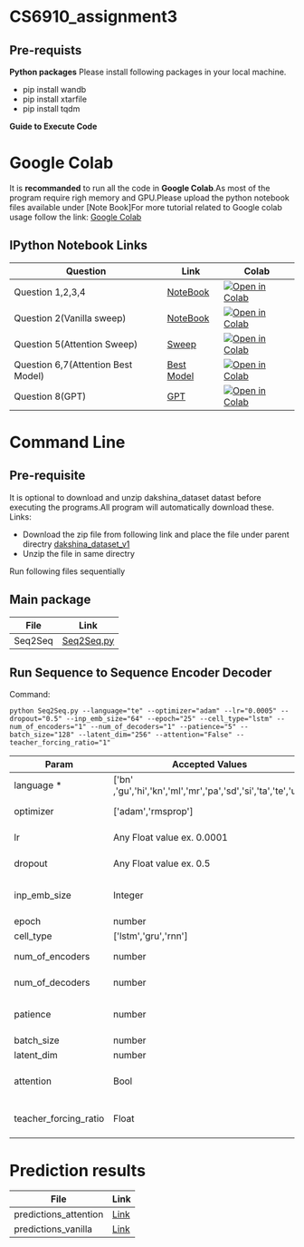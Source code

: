 # CS6910_assignment3

## Pre-requists 

**Python packages**	
Please install following packages in your local machine.
- pip install wandb
- pip install xtarfile
- pip install tqdm

**Guide to Execute Code**
# 
# Google Colab

 It is **recommanded** to run all the code in **Google Colab**.As most of the program require righ memory and GPU.Please upload the python notebook files available under [Note Book]For more tutorial related to Google colab usage follow the link: [Google Colab](https://colab.research.google.com/)
## IPython Notebook Links
 | Question  | Link  |Colab|
| --- | ----------- | ----------- | 
|Question 1,2,3,4 | [NoteBook](https://github.com/kankancs21m026/cs6910_assignment3/blob/main/DL_Assignment3_bestmodel.ipynb) | [![Open in Colab](https://colab.research.google.com/assets/colab-badge.svg)](https://colab.research.google.com/drive/1XvRNNd4p-Vi4hc9LFXQc6SavUvsSPr69?usp=sharing)|
|Question 2(Vanilla sweep)| [NoteBook](https://github.com/kankancs21m026/cs6910_assignment3/blob/main/DL_Assignment3_Sweep.ipynb)|[![Open in Colab](https://colab.research.google.com/assets/colab-badge.svg)](https://colab.research.google.com/drive/1m9cEvnt8-6X37DSdTtd1ah0JAlS9BypG?usp=sharing)|
|Question 5(Attention Sweep)| [Sweep](https://github.com/kankancs21m026/cs6910_assignment3/blob/main/assignment_3_With_attention_sweep.ipynb)|[![Open in Colab](https://colab.research.google.com/assets/colab-badge.svg)](https://colab.research.google.com/drive/1CYzgZo3MS0qpi2fYousCdVcAAXRz7RGQ?usp=sharingg)|
|Question 6,7(Attention Best Model)| [Best Model](https://github.com/kankancs21m026/cs6910_assignment3/blob/main/DL_Assignment3_bestmodel_Attention.ipynb)|[![Open in Colab](https://colab.research.google.com/assets/colab-badge.svg)](https://colab.research.google.com/drive/1ukUAwCJGfhbuqOAqFqDR0oxq1epsl8h6?usp=sharing)|
|Question 8(GPT)|  [GPT](https://github.com/kankancs21m026/cs6910_assignment3/blob/main/gpt2_code.ipynb)|[![Open in Colab](https://colab.research.google.com/assets/colab-badge.svg)](https://colab.research.google.com/drive/1OYdHwjafuuFax8KfG6zgV2Vzc2uIEb_-?usp=sharing)|

# Command Line

## Pre-requisite
It is optional to download and unzip dakshina_dataset datast before executing the programs.All program will automatically download these.
Links:
- Download the zip file from following link and place the file under parent directry 
[dakshina_dataset_v1]( https://storage.googleapis.com/gresearch/dakshina/dakshina_dataset_v1.0.tar)
- Unzip the file in same directry

Run following files sequentially

## Main package



 | File  | Link  |
| --- | ----------- | 
|Seq2Seq  | [Seq2Seq.py](https://github.com/kankancs21m026/cs6910_assignment3/blob/main/Seq2Seq.py)|


##  Run Sequence to Sequence Encoder Decoder
Command:

```
python Seq2Seq.py --language="te" --optimizer="adam" --lr="0.0005" --dropout="0.5" --inp_emb_size="64" --epoch="25" --cell_type="lstm" --num_of_encoders="1" --num_of_decoders="1" --patience="5" --batch_size="128" --latent_dim="256" --attention="False" --teacher_forcing_ratio="1"
```

| Param  | Accepted Values | Description|Default|
| --- | ----------- | ----------- |----------- |
|language *| ['bn' ,'gu','hi','kn','ml','mr','pa','sd','si','ta','te','ur']| Filter organization |'te'|
| optimizer | ['adam','rmsprop']  | Name of the optimizer| 'adam' |
| lr | Any Float value ex. 0.0001 |Learning Rates|0.0005|
| dropout | Any Float value ex. 0.5 |dropout Rates|0.5|
| inp_emb_size | Integer  | word embedding size |64|
| epoch |  number  |Epochs |25|
| cell_type |  ['lstm','gru','rnn']  |cell_type |lstm|
| num_of_encoders |  number  |total encoder | 1|
| num_of_decoders |  number  |total decoder | 1|
| patience |  number  |Early stopping condition | 5|
| batch_size |  number  |batch size | 128|
| latent_dim |  number  |latent dim | 256|
| attention |  Bool  |Apply attention layer | False|
| teacher_forcing_ratio |  Float  |Apply teacher forcing | 1|



# Prediction results


 | File  | Link  |
| --- | ----------- | 
|predictions_attention | [Link](https://github.com/kankancs21m026/cs6910_assignment3/blob/main/predictions_attention.csv)|
|predictions_vanilla| [Link](https://github.com/kankancs21m026/cs6910_assignment3/blob/main/predictions_vanilla.csv)|
